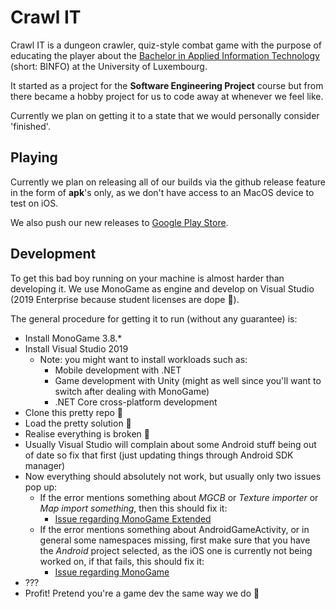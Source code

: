 # Crawl IT

Crawl IT is a dungeon crawler, quiz-style combat game with the purpose of
educating the player about the
[Bachelor in Applied Information Technology](https://binfo.uni.lu)
(short: BINFO) at the University of Luxembourg.

It started as a project for the **Software Engineering Project** course but
from there became a hobby project for us to code away at whenever we feel like.

Currently we plan on getting it to a state that we would personally consider
'finished'.

## Playing

Currently we plan on releasing all of our builds via the github release feature
in the form of **apk**'s only, as we don't have access to an MacOS device to
test on iOS.

We also push our new releases to
[Google Play Store](https://play.google.com/store/apps/details?id=com.crawl.it).

## Development

To get this bad boy running on your machine is almost harder than developing it.
We use MonoGame as engine and develop on Visual Studio
(2019 Enterprise because student licenses are dope 🎉).

The general procedure for getting it to run (without any guarantee) is:

- Install MonoGame 3.8.\*
- Install Visual Studio 2019
  - Note: you might want to install workloads such as:
    - Mobile development with .NET
    - Game development with Unity
      (might as well since you'll want to switch after dealing with MonoGame)
    - .NET Core cross-platform development
- Clone this pretty repo 💅
- Load the pretty solution 💅
- Realise everything is broken 🙂
- Usually Visual Studio will complain about some Android stuff being out of date
  so fix that first (just updating things through Android SDK manager)
- Now everything should absolutely not work, but usually only two issues pop up:
  - If the error mentions something about *MGCB* or *Texture importer* or
  *Map import something*, then this should fix it:
    - [Issue regarding MonoGame Extended](https://github.com/craftworkgames/MonoGame.Extended/issues/495#issuecomment-487315604)
  - If the error mentions something about AndroidGameActivity, or in general some namespaces missing, first make sure that you have the *Android* project selected, as the iOS one is currently not being worked on, if that fails, this should fix it:
    - [Issue regarding MonoGame](https://github.com/craftworkgames/MonoGame.Extended/issues/609#issuecomment-500259738)
- ???
- Profit! Pretend you're a game dev the same way we do 🎉
